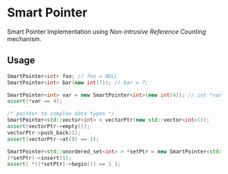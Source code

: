 # Smart Pointer

Smart Pointer Implementation using *Non-intrusive Reference Counting* mechanism.

## Usage

```cpp
SmartPointer<int> foo; // foo = NULL
SmartPointer<int> bar(new int(7)); // bar = 7;

SmartPointer<int> var = new SmartPointer<int>(new int(4)); // int *var = new int(4);
assert(*var == 4);

/* pointer to complex data types */
SmartPointer<std::vector<int> > vectorPtr(new std::vector<int>());
assert(vectorPtr->empty());
vectorPtr->push_back(1);
assert(vectorPtr->at(0) == 1);

SmartPointer<std::unordered_set<int> > *setPtr = new SmartPointer<std::unordered_set<int> >(new std::unordered_set<int>());
(*setPtr)->insert(1);
assert( *((*setPtr)->begin()) == 1 );
```
